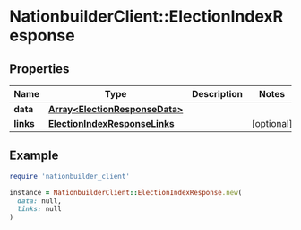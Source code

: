 # NationbuilderClient::ElectionIndexResponse

## Properties

| Name | Type | Description | Notes |
| ---- | ---- | ----------- | ----- |
| **data** | [**Array&lt;ElectionResponseData&gt;**](ElectionResponseData.md) |  |  |
| **links** | [**ElectionIndexResponseLinks**](ElectionIndexResponseLinks.md) |  | [optional] |

## Example

```ruby
require 'nationbuilder_client'

instance = NationbuilderClient::ElectionIndexResponse.new(
  data: null,
  links: null
)
```

